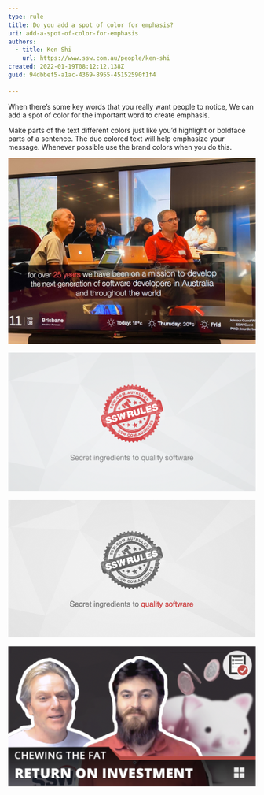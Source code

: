 ```yaml
---
type: rule
title: Do you add a spot of color for emphasis?
uri: add-a-spot-of-color-for-emphasis
authors:
  - title: Ken Shi
    url: https://www.ssw.com.au/people/ken-shi
created: 2022-01-19T08:12:12.138Z
guid: 94dbbef5-a1ac-4369-8955-45152590f1f4

---
```


When there’s some key words that you really want people to notice, We can add a spot of color for the important word to create emphasis. 

<!--endintro-->

Make parts of the text different colors just like you’d highlight or boldface parts of a sentence. The duo colored text will help emphasize your message. Whenever possible use the brand colors when you do this.

![Figure: The TV signage has the important words in red](sswtv-signage.jpg)

![Figure: See bottom tag line - Don't make the important word “quality software” in red... because you already have red](quality-software-tagline.png)

![Figure: See bottom tag line - Make the important word “quality software” in red... because you do not have red](quality-software-tagline-grey.png)

![Figure: Chewing the Fat bottom text – is this as per any standard. No red word because it is the title](chewing-fat-bottom-text.png)
